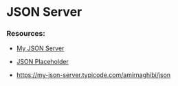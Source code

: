 # JSON Server

### Resources:

- [My JSON Server](https://my-json-server.typicode.com/)
- [JSON Placeholder](https://jsonplaceholder.typicode.com/)


- https://my-json-server.typicode.com/amirnaghibi/json

